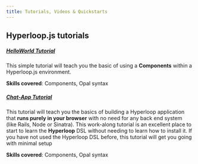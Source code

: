 ```yaml
---
title: Tutorials, Videos & Quickstarts
---
```


## <span class="bigfirstletter">H</span>yperloop.js tutorials

##### <i class="flaticon-professor-teaching"></i> [<span class="bigfirstletter">H</span>elloWorld Tutorial](/tutorials/hyperloopjs/helloworld)

This simple tutorial will teach you the basic of using a **Components** within a Hyperloop.js environment. 

**Skills covered**: Components, Opal syntax


##### <i class="flaticon-professor-teaching"></i> [<span class="bigfirstletter">C</span>hat-App Tutorial](/tutorials/hyperloopjs/chatapp)

This tutorial will teach you the basics of building a Hyperloop application that **runs purely in your browser** with no need for any back end system (like Rails, Node or Sinatra).
This work-along tutorial is an excellent place to start to learn the **Hyperloop** DSL without needing to learn how to install it. If you have not used the Hyperloop DSL before, this tutorial will get you going with minimal setup

**Skills covered**: Components, Opal syntax